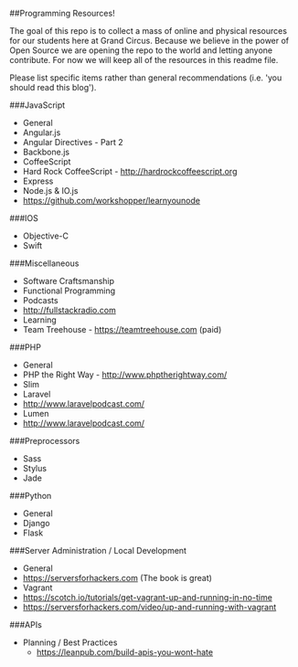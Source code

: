 ##Programming Resources!

The goal of this repo is to collect a mass of online and physical resources for our students here at Grand Circus. Because we believe in the power of Open Source we are opening the repo to the world and letting anyone contribute. For now we will keep all of the resources in this readme file.

Please list specific items rather than general recommendations (i.e. 'you should read this blog').


###JavaScript
- General
- Angular.js
- Angular Directives - Part 2
- Backbone.js
- CoffeeScript
 - Hard Rock CoffeeScript - http://hardrockcoffeescript.org
- Express
- Node.js & IO.js
 - https://github.com/workshopper/learnyounode

###IOS
- Objective-C
- Swift

###Miscellaneous
- Software Craftsmanship
- Functional Programming
- Podcasts
 - http://fullstackradio.com
- Learning
 - Team Treehouse - https://teamtreehouse.com (paid)

###PHP
- General
 - PHP the Right Way - http://www.phptherightway.com/
- Slim
- Laravel
 - http://www.laravelpodcast.com/
- Lumen
 - http://www.laravelpodcast.com/

###Preprocessors
- Sass
- Stylus
- Jade

###Python
- General
- Django
- Flask

###Server Administration / Local Development
- General
 - https://serversforhackers.com (The book is great)
- Vagrant
 - https://scotch.io/tutorials/get-vagrant-up-and-running-in-no-time
 - https://serversforhackers.com/video/up-and-running-with-vagrant

###APIs
- Planning / Best Practices
  - https://leanpub.com/build-apis-you-wont-hate